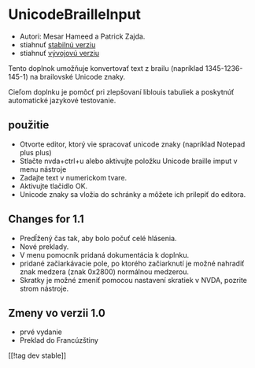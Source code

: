 # UnicodeBrailleInput #

* Autori: Mesar Hameed a Patrick Zajda.
* stiahnuť [stabilnú verziu][1]
* stiahnuť [vývojovú verziu][2]

Tento doplnok umožňuje konvertovať text z brailu (napríklad 1345-1236-145-1)
na brailovské Unicode znaky.

Cieľom doplnku je pomôcť pri zlepšovaní liblouis tabuliek a poskytnúť
automatické jazykové testovanie.

## použitie ##

* Otvorte editor, ktorý vie spracovať unicode znaky (napríklad Notepad plus
  plus)
* Stlačte nvda+ctrl+u alebo aktivujte položku Unicode braille imput v menu
  nástroje
* Zadajte text v numerickom tvare.
* Aktivujte tlačidlo OK.
* Unicode znaky sa vložia do schránky a môžete ich prilepiť do editora.

## Changes for 1.1 ##

* Predĺžený čas tak, aby bolo počuť celé hlásenia.
* Nové preklady.
* V menu pomocník pridaná dokumentácia k doplnku.
* pridané začiarkávacie pole, po ktorého začiarknutí je možné nahradiť znak
  medzera (znak 0x2800) normálnou medzerou.
* Skratky je možné zmeniť pomocou nastavení skratiek v NVDA, pozrite strom
  nástroje.

## Zmeny vo verzii 1.0 ##

* prvé vydanie
* Preklad do Francúzštiny

[[!tag dev stable]]

[1]: http://addons.nvda-project.org/files/get.php?file=ubi

[2]: http://addons.nvda-project.org/files/get.php?file=ubi-dev
